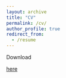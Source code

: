 ```yaml
---
layout: archive
title: "CV"
permalink: /cv/
author_profile: true
redirect_from:
  - /resume
---
```


Download <div class="cv-download-links"><a href="{{ base_path }}/files/cv_stacherl_webpage_042025.pdf" >here</a></div>
